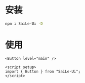 # 安装

```bash
npm i SaiLe-Ui -D
```

# 使用

```vue
<Button level="main" />

<script setup>
import { Button } from "SaiLe-Ui";
</script>
```
